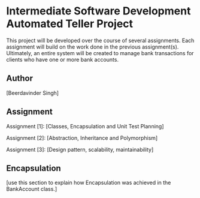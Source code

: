 # Intermediate Software Development Automated Teller Project
This project will be developed over the course of several assignments.  Each assignment will build on the work done in the previous assignment(s).  Ultimately, an entire system will be created to manage bank transactions for clients who have one or more bank accounts.

## Author
[Beerdavinder Singh]

## Assignment
Assignment [1]: [Classes, Encapsulation and Unit Test Planning]

Assignment [2]: [Abstraction, Inheritance and Polymorphism]      

Assignment [3]: [Design pattern, scalability, maintainability]

## Encapsulation
[use this section to explain how Encapsulation was achieved in the BankAccount class.]